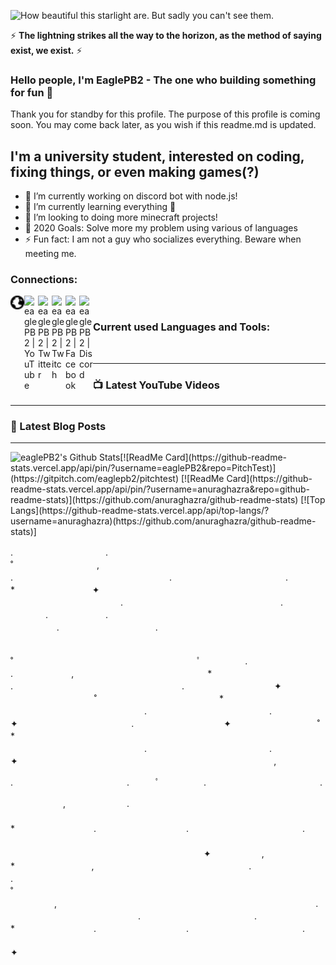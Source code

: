 ![How beautiful this starlight are. But sadly you can't see them.](https://i.imgur.com/7GamgTm.jpg)

⚡ **The lightning strikes all the way to the horizon, as the method of saying exist, we exist.** ⚡


### Hello people, I'm EaglePB2 - The one who building something for fun 👋
Thank you for standby for this profile.
The purpose of this profile is coming soon.
You may come back later, as you wish if this readme.md is updated.

## I'm a university student, interested on coding, fixing things, or even making games(?)
- 🔭 I’m currently working on discord bot with node.js!
- 🌱 I’m currently learning everything 🤣
- 💬 I’m looking to doing more minecraft projects!
- 🥅 2020 Goals: Solve more my problem using various of languages
- ⚡ Fun fact: I am not a guy who socializes everything. Beware when meeting me.

### Connections:

[<img align="left" alt="challonge.com" width="22px" src="https://raw.githubusercontent.com/iconic/open-iconic/master/svg/globe.svg" />][website]
[<img align="left" alt="eaglePB2 | YouTube" width="22px" src="https://cdn.jsdelivr.net/npm/simple-icons@v3/icons/youtube.svg" />][youtube]
[<img align="left" alt="eaglePB2 | Twitter" width="22px" src="https://cdn.jsdelivr.net/npm/simple-icons@v3/icons/twitter.svg" />][twitter]
[<img align="left" alt="eaglePB2 | Twitch" width="22px" src="https://cdn.jsdelivr.net/npm/simple-icons@v3/icons/twitch.svg" />][twitch]
[<img align="left" alt="eaglePB2 | Facebook" width="22px" src="https://cdn.jsdelivr.net/npm/simple-icons@v3/icons/facebook.svg" />][facebook]
[<img align="left" alt="eaglePB2 | Discord" width="22px" src="https://cdn.jsdelivr.net/npm/simple-icons@v3/icons/discord.svg" />][discord]

<br />

### Current used Languages and Tools:

<br />

---

### 📺 Latest YouTube Videos
<!-- YOUTUBE:START -->
<!-- YOUTUBE:END -->

---

### 📕 Latest Blog Posts
<!-- BLOG-POST-LIST:START -->
<!-- BLOG-POST-LIST:END -->

---

<img align="left" alt="eaglePB2's Github Stats" src="https://github-readme-stats.vercel.app/api?username=eaglePB2&show_icons=true&hide_border=true&theme=merko" />  
[![ReadMe Card](https://github-readme-stats.vercel.app/api/pin/?username=eaglePB2&repo=PitchTest)](https://gitpitch.com/eaglepb2/pitchtest)  
[![ReadMe Card](https://github-readme-stats.vercel.app/api/pin/?username=anuraghazra&repo=github-readme-stats)](https://github.com/anuraghazra/github-readme-stats)
[![Top Langs](https://github-readme-stats.vercel.app/api/top-langs/?username=anuraghazra)(https://github.com/anuraghazra/github-readme-stats)]  

[website]: https://gmc.challonge.com/zh_CN
[twitter]: https://twitter.com/eaglePB2
[youtube]: https://youtube.com/codeSTACKr
[twitch]: https://www.twitch.tv/eaglepb2
[facebook]: https://www.facebook.com/eaglePB2/
[discord]:https://discord.gg/qKrub9b

.　　　　　 　　
　　　.　　　　　　　　　　　　　 　           　　　　　　　　　　　　　　　　　　　˚　　　
　   　　　　,　　　　　　　　　　　       　    　　　　　　　　　　　　 　　　　.　　　
 　　    　　　　　 　　　　　.　　　　　　　　　　　　　.　　　　　　　　　　　　　　　*
　　   　　　　　 ✦ 　　　　　　　         　        　　　　
　　 　　　　　　　 　　　　　.　　　　　　　　　　　　　　　　　　.　　　　　    　　.
　 　　　　　.　　　　
　　　　　   　　　　　.　　　　　　　　　　　.　　　　　　　　　　   　

　˚　　　　　　　　　　　　　　　　　　　　　ﾟ　　　　　.　　　　　　　　　　　　　　　.
　　 　 
‍ ‍ ‍ ‍ ‍ ‍ ‍ ‍ ‍ ‍ ,　 　　　　　　　　　　　　　　*
.　　　　　 　　　　　　　　　　　　　　.　　　　　　　　　　 ✦ 　　　　   　
　　　˚　　　　　　　　　　　　　　*　　　　　　 
 　　　　　　　　　　　　　　　.　　　　　　　　　　　　　　.
　　 　　　　　　　 ✦ 　　　　　　　　　　 　 ‍ ‍ ‍ ‍
.　　　　　　　　　　 ✦ 　　　　   　
　　　˚　　　　　　　　　　　　　　*　　　　　　 
 　　　　　　　　　　　　　　　.　　　　　　　　　　　　　　.
　　 　　　　　　　 ✦ 　　　　　　　　　　 　 ‍ ‍ ‍ ‍ 　　　　 　　　　　　　　　　　　,　　   　

.　　　　　　　　　　　　　.　　　ﾟ　  　　　.　　　　　　　　　　　　　.
 
　　　　　　,　　　　　　　.　　　　　　    　　　　
　　　　　　　　　　　　　　　　　　  
　　　　　　　　　　　　　　　　　　    　      　　　　　        　　　　*　　　　　　　　　.
　　　　　　　　　　.　　　　　　　　　　　　　.
　　　　　　　　　　　　　　　　       　   　　　　
　　　　　　　　　　　　　　　　       　   　　　　　　　　　　　　　　　　       　    ✦
　   　　　,　　　　　　　　　*　　   　　　　 　　,　　　 ‍ ‍ ‍ ‍ 　 　　　　　　　　　　　　.　　　　　 　　
　　　.　　　　　　　　　　　　　 　           　　　　　　　　　　　　　　　　　　　˚　　　
　   　　　　,　　　　　　　　　　　       　    　　　　　　　　　　　　　　　　.　　　
 　　    　　　　　 　　　　　.　　　　　　　　　　　　　.　　　　　　　　　　　　　　　*　　　　　　　　　. 　　　　　　　　　　.　　　　　　　　　　　　　. 　　　　　　　　　　　　　　　　 　 　　　　 　　　　　　　　　　　　　　　　 　 　　　　　　　　　　　　　　　　 　 ✦

